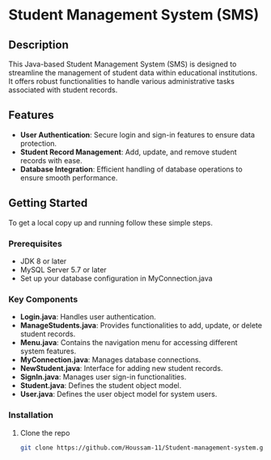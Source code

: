 # Student Management System (SMS)

## Description
This Java-based Student Management System (SMS) is designed to streamline the management of student data within educational institutions. It offers robust functionalities to handle various administrative tasks associated with student records.

## Features
- **User Authentication**: Secure login and sign-in features to ensure data protection.
- **Student Record Management**: Add, update, and remove student records with ease.
- **Database Integration**: Efficient handling of database operations to ensure smooth performance.

## Getting Started
To get a local copy up and running follow these simple steps.

### Prerequisites
- JDK 8 or later
- MySQL Server 5.7 or later
- Set up your database configuration in MyConnection.java

### Key Components
  - **Login.java**: Handles user authentication.
  - **ManageStudents.java**: Provides functionalities to add, update, or delete student records.
  - **Menu.java**: Contains the navigation menu for accessing different system features.
  - **MyConnection.java**: Manages database connections.
  - **NewStudent.java**: Interface for adding new student records.
  - **SignIn.java**: Manages user sign-in functionalities.
  - **Student.java**: Defines the student object model.
  - **User.java**: Defines the user object model for system users.

### Installation
1. Clone the repo
   ```sh
   git clone https://github.com/Houssam-11/Student-management-system.git
